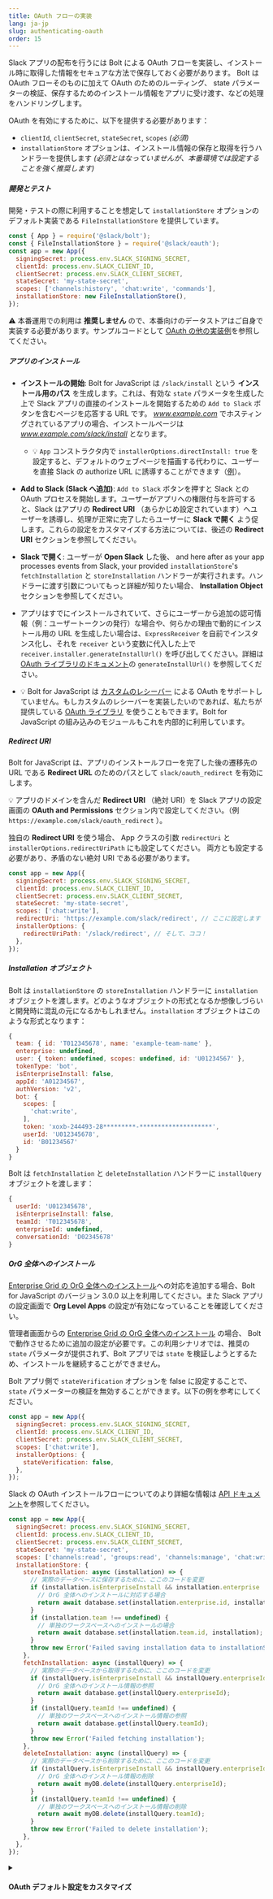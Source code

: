 ```yaml
---
title: OAuth フローの実装
lang: ja-jp
slug: authenticating-oauth
order: 15
---
```


<div class="section-content">
Slack アプリの配布を行うには Bolt による OAuth フローを実装し、インストール時に取得した情報をセキュアな方法で保存しておく必要があります。
Bolt は OAuth フローそのものに加えて OAuth のためのルーティング、 state パラメーターの検証、保存するためのインストール情報をアプリに受け渡す、などの処理をハンドリングします。

OAuth を有効にするために、以下を提供する必要があります：
* `clientId`, `clientSecret`, `stateSecret`, `scopes` _(必須)_
* `installationStore` オプションは、インストール情報の保存と取得を行うハンドラーを提供します *(必須とはなっていませんが、本番環境では設定することを強く推奨します)*

##### 開発とテスト

開発・テストの際に利用することを想定して `installationStore` オプションのデフォルト実装である `FileInstallationStore` を提供しています。

```javascript
const { App } = require('@slack/bolt');
const { FileInstallationStore } = require('@slack/oauth');
const app = new App({
  signingSecret: process.env.SLACK_SIGNING_SECRET,
  clientId: process.env.SLACK_CLIENT_ID,
  clientSecret: process.env.SLACK_CLIENT_SECRET,
  stateSecret: 'my-state-secret',
  scopes: ['channels:history', 'chat:write', 'commands'],
  installationStore: new FileInstallationStore(),
});
```
:warning: 本番運用での利用は **推奨しません** ので、本番向けのデータストアはご自身で実装する必要があります。サンプルコードとして [OAuth の他の実装例](https://github.com/slackapi/bolt-js/tree/main/examples/oauth)を参照してください。

##### アプリのインストール

* **インストールの開始**: Bolt for JavaScript は `/slack/install` という **インストール用のパス** を生成します。これは、有効な `state` パラメータを生成した上で Slack アプリの直接のインストールを開始するための `Add to Slack` ボタンを含むページを応答する URL です。 _www.example.com_ でホスティングされているアプリの場合、インストールページは _www.example.com/slack/install_ となります。
  * 💡 `App` コンストラクタ内で `installerOptions.directInstall: true` を設定すると、デフォルトのウェブページを描画する代わりに、ユーザーを直接 Slack の authorize URL に誘導することができます（[例](https://github.com/slackapi/bolt-js/blob/5b4d9ceb65e6bf5cf29dfa58268ea248e5466bfb/examples/oauth/app.js#L58-L64)）。

* **Add to Slack (Slack へ追加)**: `Add to Slack` ボタンを押すと Slack との OAuth プロセスを開始します。ユーザーがアプリへの権限付与を許可すると、Slack はアプリの **Redirect URI** （あらかじめ設定されています）へユーザーを誘導し、処理が正常に完了したらユーザーに **Slack で開く** よう促します。これらの設定をカスタマイズする方法については、後述の **Redirect URI** セクションを参照してください。

* **Slack で開く**: ユーザーが **Open Slack** した後、 and here after as your app processes events from Slack, your provided `installationStore`'s `fetchInstallation` と `storeInstallation` ハンドラーが実行されます。ハンドラーに渡す引数についてもっと詳細が知りたい場合、 **Installation Object** セクションを参照してください。

* アプリはすでにインストールされていて、さらにユーザーから追加の認可情報（例：ユーザートークンの発行）な場合や、何らかの理由で動的にインストール用の URL を生成したい場合は、`ExpressReceiver` を自前でインスタンス化し、それを `receiver` という変数に代入した上で `receiver.installer.generateInstallUrl()` を呼び出してください。詳細は [OAuth ライブラリのドキュメント](https://slack.dev/node-slack-sdk/oauth#generating-an-installation-url)の `generateInstallUrl()` を参照してください。

* 💡 Bolt for JavaScript は [カスタムのレシーバー](#receiver) による OAuth をサポートしていません。もしカスタムのレシーバーを実装したいのであれば、私たちが提供している [OAuth ライブラリ](https://slack.dev/node-slack-sdk/oauth#slack-oauth) を使うこともできます。Bolt for JavaScript の組み込みのモジュールもこれを内部的に利用しています。

##### Redirect URI

Bolt for JavaScript は、アプリのインストールフローを完了した後の遷移先の URL である **Redirect URL** のためのパスとして `slack/oauth_redirect` を有効にします。

💡 アプリのドメインを含んだ **Redirect URI** （絶対 URI）を Slack アプリの設定画面の **OAuth and Permissions** セクション内で設定してください。（例 `https://example.com/slack/oauth_redirect` ）。

独自の **Redirect URI** を使う場合、 App クラスの引数 `redirectUri` と `installerOptions.redirectUriPath` にも設定してください。 両方とも設定する必要があり、矛盾のない絶対 URI である必要があります。

```javascript
const app = new App({
  signingSecret: process.env.SLACK_SIGNING_SECRET,
  clientId: process.env.SLACK_CLIENT_ID,
  clientSecret: process.env.SLACK_CLIENT_SECRET,
  stateSecret: 'my-state-secret',
  scopes: ['chat:write'],
  redirectUri: 'https://example.com/slack/redirect', // ここに設定します
  installerOptions: {
    redirectUriPath: '/slack/redirect', // そして、ココ！
  },
});
```

##### Installation オブジェクト

Bolt は `installationStore` の `storeInstallation` ハンドラーに `installation` オブジェクトを渡します。どのようなオブジェクトの形式となるか想像しづらいと開発時に混乱の元になるかもしれません。`installation` オブジェクトはこのような形式となります：

```javascript
{
  team: { id: 'T012345678', name: 'example-team-name' },
  enterprise: undefined,
  user: { token: undefined, scopes: undefined, id: 'U01234567' },
  tokenType: 'bot',
  isEnterpriseInstall: false,
  appId: 'A01234567',
  authVersion: 'v2',
  bot: {
    scopes: [
      'chat:write',
    ],
    token: 'xoxb-244493-28*********-********************',
    userId: 'U012345678',
    id: 'B01234567'
  }
}
```

Bolt は `fetchInstallation` と `deleteInstallation` ハンドラーに `installQuery` オブジェクトを渡します：

```javascript
{
  userId: 'U012345678',
  isEnterpriseInstall: false,
  teamId: 'T012345678',
  enterpriseId: undefined,
  conversationId: 'D02345678'
}
```


##### OrG 全体へのインストール

[Enterprise Grid の OrG 全体へのインストール](https://api.slack.com/enterprise/apps)への対応を追加する場合、Bolt for JavaScript のバージョン 3.0.0 以上を利用してください。また Slack アプリの設定画面で **Org Level Apps** の設定が有効になっていることを確認してください。

管理者画面からの [Enterprise Grid の OrG 全体へのインストール](https://api.slack.com/enterprise/apps) の場合、 Bolt で動作させるために追加の設定が必要です。この利用シナリオでは、推奨の `state` パラメータが提供されず、Bolt アプリでは `state` を検証しようとするため、インストールを継続することができません。

Bolt アプリ側で `stateVerification` オプションを false に設定することで、 `state` パラメーターの検証を無効することができます。以下の例を参考にしてください。

```javascript
const app = new App({
  signingSecret: process.env.SLACK_SIGNING_SECRET,
  clientId: process.env.SLACK_CLIENT_ID,
  clientSecret: process.env.SLACK_CLIENT_SECRET,
  scopes: ['chat:write'],
  installerOptions: {
    stateVerification: false,
  },
});
```

Slack の OAuth インストールフローについてのより詳細な情報は [API ドキュメント](https://api.slack.com/authentication/oauth-v2)を参照してください。

</div>

```javascript
const app = new App({
  signingSecret: process.env.SLACK_SIGNING_SECRET,
  clientId: process.env.SLACK_CLIENT_ID,
  clientSecret: process.env.SLACK_CLIENT_SECRET,
  stateSecret: 'my-state-secret',
  scopes: ['channels:read', 'groups:read', 'channels:manage', 'chat:write', 'incoming-webhook'],
  installationStore: {
    storeInstallation: async (installation) => {
      // 実際のデータベースに保存するために、ここのコードを変更
      if (installation.isEnterpriseInstall && installation.enterprise !== undefined) {
        // OrG 全体へのインストールに対応する場合
        return await database.set(installation.enterprise.id, installation);
      }
      if (installation.team !== undefined) {
        // 単独のワークスペースへのインストールの場合
        return await database.set(installation.team.id, installation);
      }
      throw new Error('Failed saving installation data to installationStore');
    },
    fetchInstallation: async (installQuery) => {
      // 実際のデータベースから取得するために、ここのコードを変更
      if (installQuery.isEnterpriseInstall && installQuery.enterpriseId !== undefined) {
        // OrG 全体へのインストール情報の参照
        return await database.get(installQuery.enterpriseId);
      }
      if (installQuery.teamId !== undefined) {
        // 単独のワークスペースへのインストール情報の参照
        return await database.get(installQuery.teamId);
      }
      throw new Error('Failed fetching installation');
    },
    deleteInstallation: async (installQuery) => {
      // 実際のデータベースから削除するために、ここのコードを変更
      if (installQuery.isEnterpriseInstall && installQuery.enterpriseId !== undefined) {
        // OrG 全体へのインストール情報の削除
        return await myDB.delete(installQuery.enterpriseId);
      }
      if (installQuery.teamId !== undefined) {
        // 単独のワークスペースへのインストール情報の削除
        return await myDB.delete(installQuery.teamId);
      }
      throw new Error('Failed to delete installation');
    },
  },
});
```

<details class="secondary-wrapper">
<summary class="section-head" markdown="0">
<h4 class="section-head">OAuth デフォルト設定をカスタマイズ</h4>
</summary>

<div class="secondary-content" markdown="0">

`installerOptions` を使って OAuth モジュールのデフォルト設定を上書きすることができます。このカスタマイズされた設定は `App` の初期化時に渡します。以下の情報を変更可能です:

- `authVersion`: 新しい Slack アプリとクラシック Slack アプリの切り替えに使用
- `metadata`: セッションに関連する情報の指定に使用
- `installPath`: "Add to Slack" ボタンのためのパスを変更するために使用
- `redirectUriPath`: Redirect URL を変更するために使用
- `callbackOptions`: OAuth フロー完了時の成功・エラー完了画面をカスタマイズするために使用
- `stateStore`: 組み込みの `ClearStateStore` の代わりにカスタムのデータストアを有効にするために使用
- `userScopes`: 親の階層にある `scopes` プロパティと同様、ユーザがアプリをインストールする際に必要となるユーザスコープのリストの指定に使用

</div>

```javascript
const app = new App({
  signingSecret: process.env.SLACK_SIGNING_SECRET,
  clientId: process.env.SLACK_CLIENT_ID,
  clientSecret: process.env.SLACK_CLIENT_SECRET,
  scopes: ['channels:read', 'groups:read', 'channels:manage', 'chat:write', 'incoming-webhook'],
  installerOptions: {
      authVersion: 'v1', // デフォルトは 'v2' (クラシック Slack アプリは 'v1')
      metadata: 'some session data',
      installPath: '/slack/installApp',
      redirectUriPath: '/slack/redirect',
      userScopes: ['chat:write'],
      callbackOptions: {
        success: (installation, installOptions, req, res) => {
          // ここで成功時のカスタムロジックを実装
          res.send('successful!');
        }, 
        failure: (error, installOptions , req, res) => {
          // ここでエラー時のカスタムロジックを実装
          res.send('failure');
        }
      },
      stateStore: {
        // `stateStore` を指定する場合は `stateSecret` の設定が不要

        // 第一引数は `generateInstallUrl` メソッドに渡される `InstallUrlOptions` オブジェクト、第二引数は日付オブジェクト
        // state の文字列を応答
        generateStateParam: async (installUrlOptions, date) => {
          // URL の state パラメーターとして使用するランダムな文字列を生成
          const randomState = randomStringGenerator();
          // その値をキャッシュ、データベースに保存
          await myDB.set(randomState, installUrlOptions);
          // データベースに保存されたものを利用可能な値として返却
          return randomState;
        },

        // 第一引数は日付オブジェクトで、第二引数は state を表現する文字列
        // `installUrlOptions` オブジェクトを応答
        verifyStateParam: async (date, state) => {
          // state をキーに、データベースから保存された installOptions を取得
          const installUrlOptions = await myDB.get(randomState);
          return installUrlOptions;
        }
      },
  }
});
```

</details>
